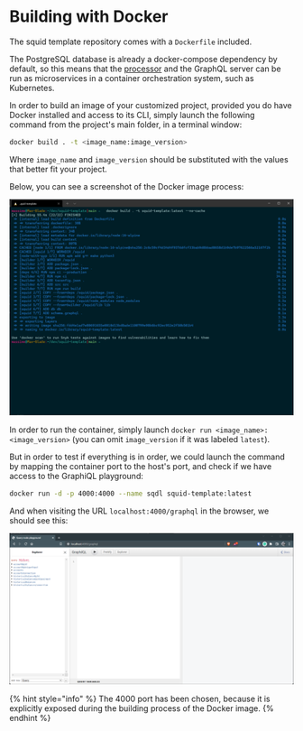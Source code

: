 # Building with Docker

The squid template repository comes with a `Dockerfile` included.

The PostgreSQL database is already a docker-compose dependency by default, so this means that the [processor](../../key-concepts/processor.md) and the GraphQL server can be run as microservices in a container orchestration system, such as Kubernetes.

In order to build an image of your customized project, provided you do have Docker installed and access to its CLI, simply launch the following command from the project's main folder, in a terminal window:

```bash
docker build . -t <image_name:image_version>
```

Where `image_name` and `image_version` should be substituted with the values that better fit your project.

Below, you can see a screenshot of the Docker image process:

![Building a Docker image of the squid-template](<../../.gitbook/assets/docker build.png>)

In order to run the container, simply launch `docker run <image_name>:<image_version>` (you can omit `image_version` if it was labeled `latest`).

But in order to test if everything is in order, we could launch the command by mapping the container port to the host's port, and check if we have access to the GraphiQL playground:

```bash
docker run -d -p 4000:4000 --name sqdl squid-template:latest
```

And when visiting the URL `localhost:4000/graphql` in the browser, we should see this:

![Accessing the GraphiQL playground of the launched container](<../../.gitbook/assets/container graphql.png>)

{% hint style="info" %}
The 4000 port has been chosen, because it is explicitly exposed during the building process of the Docker image.
{% endhint %}
